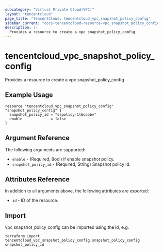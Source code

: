 ```yaml
---
subcategory: "Virtual Private Cloud(VPC)"
layout: "tencentcloud"
page_title: "TencentCloud: tencentcloud_vpc_snapshot_policy_config"
sidebar_current: "docs-tencentcloud-resource-vpc_snapshot_policy_config"
description: |-
  Provides a resource to create a vpc snapshot_policy_config
---
```


# tencentcloud_vpc_snapshot_policy_config

Provides a resource to create a vpc snapshot_policy_config

## Example Usage

```hcl
resource "tencentcloud_vpc_snapshot_policy_config" "snapshot_policy_config" {
  snapshot_policy_id = "sspolicy-1t6cobbv"
  enable             = false
}
```

## Argument Reference

The following arguments are supported:

* `enable` - (Required, Bool) If enable snapshot policy.
* `snapshot_policy_id` - (Required, String) Snapshot policy Id.

## Attributes Reference

In addition to all arguments above, the following attributes are exported:

* `id` - ID of the resource.



## Import

vpc snapshot_policy_config can be imported using the id, e.g.

```
terraform import tencentcloud_vpc_snapshot_policy_config.snapshot_policy_config snapshot_policy_id
```


